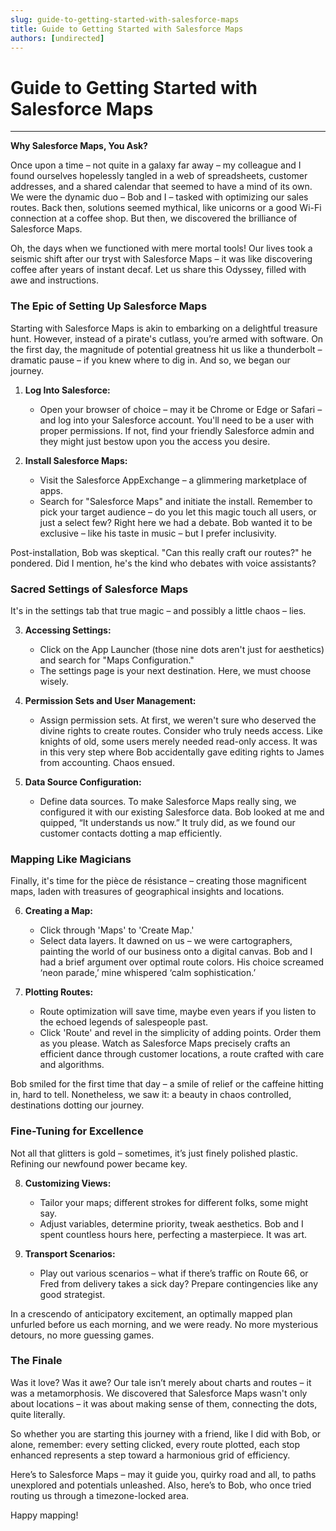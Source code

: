 ```yaml
---
slug: guide-to-getting-started-with-salesforce-maps
title: Guide to Getting Started with Salesforce Maps
authors: [undirected]
---
```



# Guide to Getting Started with Salesforce Maps

---

**Why Salesforce Maps, You Ask?**

Once upon a time – not quite in a galaxy far away – my colleague and I found ourselves hopelessly tangled in a web of spreadsheets, customer addresses, and a shared calendar that seemed to have a mind of its own. We were the dynamic duo – Bob and I – tasked with optimizing our sales routes. Back then, solutions seemed mythical, like unicorns or a good Wi-Fi connection at a coffee shop. But then, we discovered the brilliance of Salesforce Maps.

Oh, the days when we functioned with mere mortal tools! Our lives took a seismic shift after our tryst with Salesforce Maps – it was like discovering coffee after years of instant decaf. Let us share this Odyssey, filled with awe and instructions.

### The Epic of Setting Up Salesforce Maps

Starting with Salesforce Maps is akin to embarking on a delightful treasure hunt. However, instead of a pirate's cutlass, you’re armed with software. On the first day, the magnitude of potential greatness hit us like a thunderbolt – dramatic pause – if you knew where to dig in. And so, we began our journey.

1. **Log Into Salesforce:**
   - Open your browser of choice – may it be Chrome or Edge or Safari – and log into your Salesforce account. You'll need to be a user with proper permissions. If not, find your friendly Salesforce admin and they might just bestow upon you the access you desire.

2. **Install Salesforce Maps:**
   - Visit the Salesforce AppExchange – a glimmering marketplace of apps.
   - Search for "Salesforce Maps" and initiate the install. Remember to pick your target audience – do you let this magic touch all users, or just a select few?
   Right here we had a debate. Bob wanted it to be exclusive – like his taste in music – but I prefer inclusivity.

Post-installation, Bob was skeptical. "Can this really craft our routes?" he pondered. Did I mention, he's the kind who debates with voice assistants?

### Sacred Settings of Salesforce Maps

It's in the settings tab that true magic – and possibly a little chaos – lies.

3. **Accessing Settings:**
   - Click on the App Launcher (those nine dots aren't just for aesthetics) and search for "Maps Configuration."
   - The settings page is your next destination. Here, we must choose wisely.

4. **Permission Sets and User Management:**
   - Assign permission sets. At first, we weren't sure who deserved the divine rights to create routes. Consider who truly needs access. Like knights of old, some users merely needed read-only access.
   It was in this very step where Bob accidentally gave editing rights to James from accounting. Chaos ensued.

5. **Data Source Configuration:**
   - Define data sources. To make Salesforce Maps really sing, we configured it with our existing Salesforce data. Bob looked at me and quipped, “It understands us now.” It truly did, as we found our customer contacts dotting a map efficiently.

### Mapping Like Magicians

Finally, it's time for the pièce de résistance – creating those magnificent maps, laden with treasures of geographical insights and locations.

6. **Creating a Map:**
   - Click through 'Maps' to 'Create Map.'
   - Select data layers. It dawned on us – we were cartographers, painting the world of our business onto a digital canvas.
   Bob and I had a brief argument over optimal route colors. His choice screamed ‘neon parade,’ mine whispered ‘calm sophistication.’

7. **Plotting Routes:**
   - Route optimization will save time, maybe even years if you listen to the echoed legends of salespeople past.
   - Click 'Route' and revel in the simplicity of adding points. Order them as you please. Watch as Salesforce Maps precisely crafts an efficient dance through customer locations, a route crafted with care and algorithms.

Bob smiled for the first time that day – a smile of relief or the caffeine hitting in, hard to tell. Nonetheless, we saw it: a beauty in chaos controlled, destinations dotting our journey.

### Fine-Tuning for Excellence

Not all that glitters is gold – sometimes, it’s just finely polished plastic. Refining our newfound power became key.

8. **Customizing Views:**
   - Tailor your maps; different strokes for different folks, some might say.
   - Adjust variables, determine priority, tweak aesthetics. Bob and I spent countless hours here, perfecting a masterpiece. It was art.

9. **Transport Scenarios:**
   - Play out various scenarios – what if there’s traffic on Route 66, or Fred from delivery takes a sick day? Prepare contingencies like any good strategist.

In a crescendo of anticipatory excitement, an optimally mapped plan unfurled before us each morning, and we were ready. No more mysterious detours, no more guessing games.

### The Finale

Was it love? Was it awe? Our tale isn’t merely about charts and routes – it was a metamorphosis. We discovered that Salesforce Maps wasn't only about locations – it was about making sense of them, connecting the dots, quite literally.

So whether you are starting this journey with a friend, like I did with Bob, or alone, remember: every setting clicked, every route plotted, each stop enhanced represents a step toward a harmonious grid of efficiency.

Here’s to Salesforce Maps – may it guide you, quirky road and all, to paths unexplored and potentials unleashed. Also, here’s to Bob, who once tried routing us through a timezone-locked area.

Happy mapping!